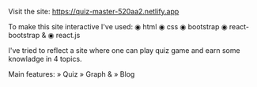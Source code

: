 Visit the site: https://quiz-master-520aa2.netlify.app

To make this site interactive I've used:
◉ html
◉ css
◉ bootstrap
◉ react-bootstrap &
◉ react.js

I've tried to reflect a site where one can play quiz game and earn some knowladge in 4 topics. 

Main features:
» Quiz
» Graph &
» Blog